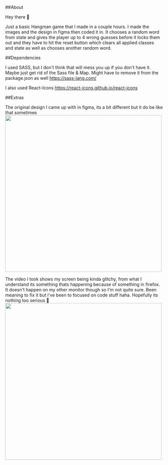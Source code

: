 ##About

Hey there 👋 

Just a basic Hangman game that I made in a couple hours. I made the images and the design in figma then coded it in.
It chooses a random word from state and gives the player up to 4 wrong guesses before it locks them out and they have to hit the reset button which clears all applied classes and state as well as chooses another random word.

##Dependencies

I used SASS, but I don't think that will mess you up if you don't have it. Maybe just get rid of the Sass file & Map. Might have to remove it from the package.json as well
https://sass-lang.com/

I also used React-Icons 
https://react-icons.github.io/react-icons

##Extras

The original design I came up with in figma, its a bit different but it do be like that sometimes
<img src="https://i.gyazo.com/e64b6633372c202556850bb453f4fb58.png" width="500">

The video I took shows my screen being kinda glitchy, from what I understand its something thats happening because of something in firefox. It doesn't happen on my other monitor though so I'm not quite sure. Been meaning to fix it but i've been to focused on code stuff haha. Hopefully its nothing too serious 👀
<img src="https://media0.giphy.com/media/fKBN9gEfdncDUQWI4I/giphy.gif" width="500" >
